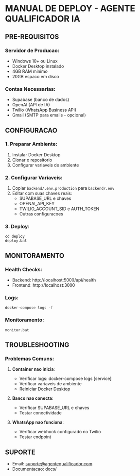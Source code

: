 # MANUAL DE DEPLOY - AGENTE QUALIFICADOR IA

## PRE-REQUISITOS

### Servidor de Producao:
- Windows 10+ ou Linux
- Docker Desktop instalado
- 4GB RAM minimo
- 20GB espaco em disco

### Contas Necessarias:
- Supabase (banco de dados)
- OpenAI (API de IA)
- Twilio (WhatsApp Business API)
- Gmail (SMTP para emails - opcional)

## CONFIGURACAO

### 1. Preparar Ambiente:
1. Instalar Docker Desktop
2. Clonar o repositorio
3. Configurar variaveis de ambiente

### 2. Configurar Variaveis:
1. Copiar `backend/.env.production` para `backend/.env`
2. Editar com suas chaves reais:
   - SUPABASE_URL e chaves
   - OPENAI_API_KEY
   - TWILIO_ACCOUNT_SID e AUTH_TOKEN
   - Outras configuracoes

### 3. Deploy:
```
cd deploy
deploy.bat
```

## MONITORAMENTO

### Health Checks:
- Backend: http://localhost:5000/api/health
- Frontend: http://localhost:3000

### Logs:
```
docker-compose logs -f
```

### Monitoramento:
```
monitor.bat
```

## TROUBLESHOOTING

### Problemas Comuns:

1. **Container nao inicia**:
   - Verificar logs: docker-compose logs [service]
   - Verificar variaveis de ambiente
   - Reiniciar Docker Desktop

2. **Banco nao conecta**:
   - Verificar SUPABASE_URL e chaves
   - Testar conectividade

3. **WhatsApp nao funciona**:
   - Verificar webhook configurado no Twilio
   - Testar endpoint

## SUPORTE

- Email: suporte@agentequalificador.com
- Documentacao: docs/
